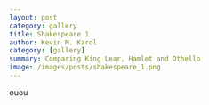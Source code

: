 ```yaml
---
layout: post
category: gallery
title: Shakespeare 1
author: Kevin M. Karol
category: [gallery]
summary: Comparing King Lear, Hamlet and Othello
image: /images/posts/shakespeare_1.png
---
```


ouou
